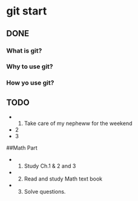 # git start

## DONE

### What is git?

### Why to use git?

### How yo use git?

## TODO

- 1. Take care of my nepheww for the weekend
- 2
- 3

##Math Part

- 1. Study Ch.1 & 2 and 3
- 2. Read and study Math text book
- 3. Solve questions.
